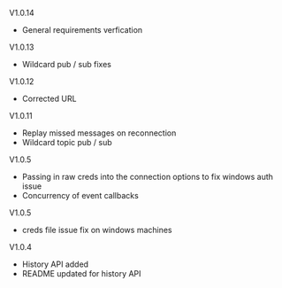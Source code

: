 V1.0.14
- General requirements verfication

V1.0.13
- Wildcard pub / sub fixes

V1.0.12
- Corrected URL

V1.0.11
- Replay missed messages on reconnection
- Wildcard topic pub / sub

V1.0.5
- Passing in raw creds into the connection options to fix windows auth issue
- Concurrency of event callbacks

V1.0.5
- creds file issue fix on windows machines

V1.0.4
- History API added
- README updated for history API